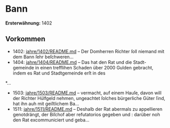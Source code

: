 # Bann

**Ersterwähnung:** 1402

## Vorkommen
- 1402: [jahre/1402/README.md](../jahre/1402/README.md) – Der Domherren Richter ſoll niemand mit dem
Bann ſehr beſchweren...
- 1404: [jahre/1404/README.md](../jahre/1404/README.md) – Das hat den Rat und die Stadt-
gemeinde in einen trefflihen Schaden über 2000 Gulden
gebracht, indem es Rat und Stadtgemeinde erſt in des

*...
- 1503: [jahre/1503/README.md](../jahre/1503/README.md) – vermacht, auf einem Hauſe, davon
will der Richter Hülfgeld nehmen, ungeachtet ſolches
bürgerliche Güter ſind, hat ihn auh mit geiſtlichem Ba...
- 1511: [jahre/1511/README.md](../jahre/1511/README.md) – Deshalb der Rat abermals zu appellieren
genotdrängt, der Biſchof aber refutatorios gegeben und :
darüber noh den Rat excommuniciert und geba...
